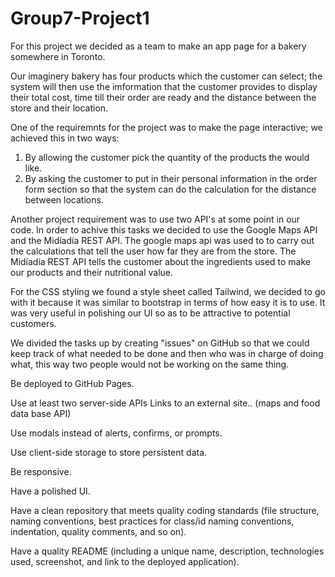 # Group7-Project1

For this project we decided as a team to make an app page for a bakery somewhere in Toronto.

Our imaginery bakery has four products which the customer can select; the system will then use the imformation that the customer provides to display their total cost, time till their order are ready and the distance between the store and their location.  

One of the requiremnts for the project was to make the page interactive; we achieved this in two ways:
1) By allowing the customer pick the quantity of the products the would like.
2) By asking the customer to put in their personal information in the order form section so that the system can do the calculation for the distance between locations.

Another project requirement was to use two API's at some point in our code. In order to achive this tasks we decided to use the Google Maps API and the Midíadía REST API. The google maps api was used to to carry out the calculations that tell the user how far they are from the store. The Midíadía REST API tells the customer about the ingredients used to make our products and their nutritional value.

For the CSS styling we found a style sheet called Tailwind, we decided to go with it because it was similar to bootstrap in terms of how easy it is to use. It was very useful in polishing our UI so as to be attractive to potential customers.

We divided the tasks up by creating "issues" on GitHub so that we could keep track of what needed to be done and then who was in charge of doing what, this way two people would not be working on the same thing.



Be deployed to GitHub Pages.

Use at least two server-side APIs Links to an external site.. (maps and food data base API)

Use modals instead of alerts, confirms, or prompts.

Use client-side storage to store persistent data.

Be responsive.

Have a polished UI.

Have a clean repository that meets quality coding standards (file structure, naming conventions, best practices for class/id naming conventions, indentation, quality comments, and so on).

Have a quality README (including a unique name, description, technologies used, screenshot, and link to the deployed application).